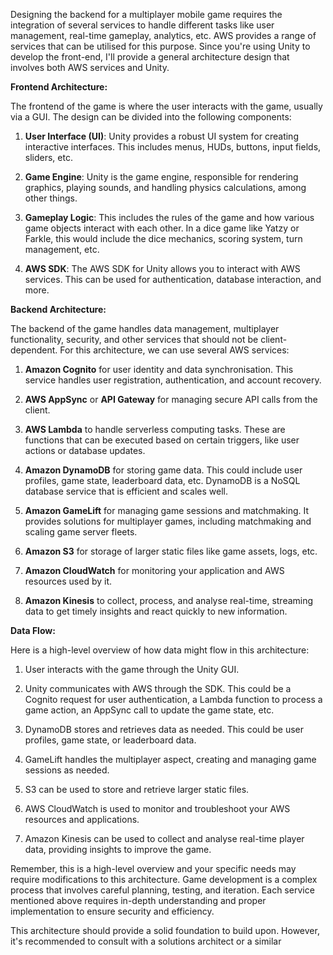 Designing the backend for a multiplayer mobile game requires the integration of several services to handle different tasks like user management, real-time gameplay, analytics, etc. AWS provides a range of services that can be utilised for this purpose. Since you're using Unity to develop the front-end, I'll provide a general architecture design that involves both AWS services and Unity. 

**Frontend Architecture:**

The frontend of the game is where the user interacts with the game, usually via a GUI. The design can be divided into the following components:

1. **User Interface (UI)**: Unity provides a robust UI system for creating interactive interfaces. This includes menus, HUDs, buttons, input fields, sliders, etc.

2. **Game Engine**: Unity is the game engine, responsible for rendering graphics, playing sounds, and handling physics calculations, among other things.

3. **Gameplay Logic**: This includes the rules of the game and how various game objects interact with each other. In a dice game like Yatzy or Farkle, this would include the dice mechanics, scoring system, turn management, etc.

4. **AWS SDK**: The AWS SDK for Unity allows you to interact with AWS services. This can be used for authentication, database interaction, and more.

**Backend Architecture:**

The backend of the game handles data management, multiplayer functionality, security, and other services that should not be client-dependent. For this architecture, we can use several AWS services:

1. **Amazon Cognito** for user identity and data synchronisation. This service handles user registration, authentication, and account recovery.

2. **AWS AppSync** or **API Gateway** for managing secure API calls from the client.

3. **AWS Lambda** to handle serverless computing tasks. These are functions that can be executed based on certain triggers, like user actions or database updates.

4. **Amazon DynamoDB** for storing game data. This could include user profiles, game state, leaderboard data, etc. DynamoDB is a NoSQL database service that is efficient and scales well.

5. **Amazon GameLift** for managing game sessions and matchmaking. It provides solutions for multiplayer games, including matchmaking and scaling game server fleets.

6. **Amazon S3** for storage of larger static files like game assets, logs, etc.

7. **Amazon CloudWatch** for monitoring your application and AWS resources used by it.

8. **Amazon Kinesis** to collect, process, and analyse real-time, streaming data to get timely insights and react quickly to new information.

**Data Flow:**

Here is a high-level overview of how data might flow in this architecture:

1. User interacts with the game through the Unity GUI.

2. Unity communicates with AWS through the SDK. This could be a Cognito request for user authentication, a Lambda function to process a game action, an AppSync call to update the game state, etc.

3. DynamoDB stores and retrieves data as needed. This could be user profiles, game state, or leaderboard data.

4. GameLift handles the multiplayer aspect, creating and managing game sessions as needed.

5. S3 can be used to store and retrieve larger static files.

6. AWS CloudWatch is used to monitor and troubleshoot your AWS resources and applications. 

7. Amazon Kinesis can be used to collect and analyse real-time player data, providing insights to improve the game.

Remember, this is a high-level overview and your specific needs may require modifications to this architecture. Game development is a complex process that involves careful planning, testing, and iteration. Each service mentioned above requires in-depth understanding and proper implementation to ensure security and efficiency. 

This architecture should provide a solid foundation to build upon. However, it's recommended to consult with a solutions architect or a similar

